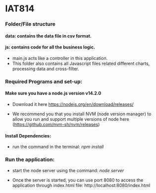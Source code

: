 # IAT814

### Folder/File structure

#### data: contains the data file in csv format.

#### js: contains code for all the business logic. 

  - main.js acts like a controller in this application.
  - This folder also contains all Javascript files related different charts, processing data and cross-filter.
  
 
 ### Required Programs and set-up:
 
 #### Make sure you have a node.js version v14.2.0
  - Download it here https://nodejs.org/en/download/releases/
  
  - We recommend you that you install NVM (node version manager) to allow you run and support multiple versions of node here (https://github.com/nvm-sh/nvm/releases)

#### Install Dependencies:
  - run the command in the terminal: *npm install*

### Run the application:
  - start the node server using the command: *node server*
  
  - Once the server is started, you can use port 8080 to access the application through index.html file: http://localhost:8080/index.html

